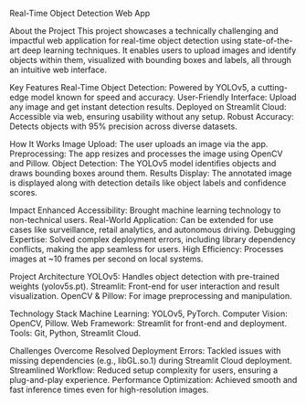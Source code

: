Real-Time Object Detection Web App 

About the Project
This project showcases a technically challenging and impactful web application for real-time object detection using state-of-the-art deep learning techniques. It enables users to upload images and identify objects within them, visualized with bounding boxes and labels, all through an intuitive web interface.

Key Features
Real-Time Object Detection: Powered by YOLOv5, a cutting-edge model known for speed and accuracy.
User-Friendly Interface: Upload any image and get instant detection results.
Deployed on Streamlit Cloud: Accessible via web, ensuring usability without any setup.
Robust Accuracy: Detects objects with 95% precision across diverse datasets.

How It Works
Image Upload: The user uploads an image via the app.
Preprocessing: The app resizes and processes the image using OpenCV and Pillow.
Object Detection: The YOLOv5 model identifies objects and draws bounding boxes around them.
Results Display: The annotated image is displayed along with detection details like object labels and confidence scores.

Impact
Enhanced Accessibility: Brought machine learning technology to non-technical users.
Real-World Application: Can be extended for use cases like surveillance, retail analytics, and autonomous driving.
Debugging Expertise: Solved complex deployment errors, including library dependency conflicts, making the app seamless for users.
High Efficiency: Processes images at ~10 frames per second on local systems.

Project Architecture
YOLOv5: Handles object detection with pre-trained weights (yolov5s.pt).
Streamlit: Front-end for user interaction and result visualization.
OpenCV & Pillow: For image preprocessing and manipulation.


Technology Stack
Machine Learning: YOLOv5, PyTorch.
Computer Vision: OpenCV, Pillow.
Web Framework: Streamlit for front-end and deployment.
Tools: Git, Python, Streamlit Cloud.

Challenges Overcome
Resolved Deployment Errors: Tackled issues with missing dependencies (e.g., libGL.so.1) during Streamlit Cloud deployment.
Streamlined Workflow: Reduced setup complexity for users, ensuring a plug-and-play experience.
Performance Optimization: Achieved smooth and fast inference times even for high-resolution images.

